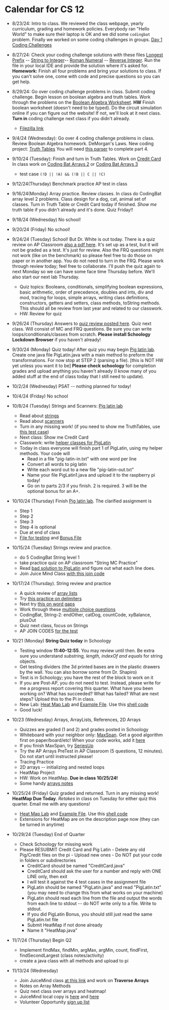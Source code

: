 # Calendar for CS 12

- 8/23/24: Intro to class. We reviewed the class webpage, yearly curriculum, grading and homework policies. Everybody ran "Hello World" to make sure their laptop is OK and we did some `codingbat` problem. Finally we worked on some coding challenges in groups. [Day 1 Coding Challenges](day01.md)


- 8/27/24: Check your coding challenge solutions with these files [Longest Prefix](../code/LongestPrefix.java) -- [String to Integer](../code/AtoIProblem.java)-- [Roman Numeral](../code/RomanToInt.java) -- [Reverse Integer](../code/ReverseInt.java). Run the file in your local IDE and provide the solution where it's asked for. **Homework:** Finish all four problems and bring your solutions to class. If you can't solve one, come with code and precise questions so you can get help.

- 8/29/24: Go over coding challenge problems in class. Submit coding challenge. Begin lesson on boolean algebra and truth tables. Work through the problems on the [Boolean Algebra Worksheet](./boolean.pdf). **HW** Finish boolean worksheet (doesn't need to be typed). Do the circuit simulation online if you can figure out the website! If not, we'll look at it next class. **Turn in** coding challenge next class if you didn't already.
	* [Filezilla link](https://filezilla-project.org/download.php?show_all=1)

- 9/4/24 (Wednesday): Go over 4 coding challenge problems in class. Review Boolean Algebra homework. DeMorgan's Laws. New coding project: [Truth Tables](../AP_shared/truth-tables.md) You will need [this parser](../code/BooleanExpressionParser.java) to complete part 4.

- 9/10/24 (Tuesday): Finish and turn in Truth Tables. Work on [Credit Card](../AP_shared/Credit_Card_Validation.pdf) In class work on [Coding Bat Arrays 2](https://codingbat.com/java/Array-2) or [Coding Bat Arrays 3](https://codingbat.com/java/Array-2)
	- test case `(!D || !A) && (!B || C || !C)`
- 9/12/24(Thursday) Benchmark practice AP test in class
- 9/16/24(Monday) Array practice. Review classes. In class do CodingBat array level 2 problems. Class design for a dog, cat, animal set of classes. Turn in Truth Table or Credit Card today if finished. *Show me* truth table if you didn't already and it's done. Quiz Friday!!
- 9/18/24 (Wednesday) No school!
- 9/20/24 (Friday) No school!
- 9/24/24 (Tuesday) School! But Dr. White is out today. There is a quiz review on AP Classroom [also a pdf here](../AP_shared/Quiz_Review_1.pdf). It's set up as a test, but it will not be graded as a test. It's just for review. Also the FRQ questions might not work (like on the benchmark) so please feel free to do those on paper or in another app. You do not need to turn in the FRQ. Please work through review today; feel free to collaborate. I'll push the quiz again to next Monday so we can have some face time Thursday before. We'll also start our next lab Thursday.
    - Quiz topics: Booleans, conditionals, simplifying boolean expressions, basic arithmetic, order of precedence, doubles and ints, div and mod, tracing for loops, simple arrays, writing class definitions, constructors, getters and setters, class methods, toString methods. This should all be review from last year and related to our classwork.
    - HW: Review for quiz
- 9/26/24 (Thursday) Answers to [quiz review posted here](../AP_shared/Review_1_key.pdf). Quiz next class. Will consist of MC and FRQ questions. Be sure you can write loops/conditionals/classes from scratch.
**Please install Schoology Lockdown Browser** if you haven't already!
- 9/30/24 (Monday) Quiz today! After quiz you may begin [Pig latin lab](../AP_shared/PigLatin.pdf). Create one java file PigLatin.java with a main method to preform the transformations. For now stop at STEP 2 (parsing a file). [this is NOT HW yet unless you want it to be] **Please check schoology** for completion grades and upload anything you haven't already (I know many of you added stuff at the end of class today that I still need to update).
- 10/2/24 (Wednesday) PSAT -- nothing planned for today!
- 10/4/24 (Friday) No school
- 10/8/24 (Tuesday) Strings and Scanners: [Pig latin lab](../AP_shared/PigLatin.pdf)
	- Read about [strings](../AP_shared/strings.md)
	- Read about [scanners](../AP_shared/scanners.md)
	- Turn in any missing work! (if you need to show me TruthTables, use [this test case](../AP_shared/true-check.md))
	- Next class: Show me Credit Card
	- Classwork: write [helper classes for PigLatin](../AP_shared/pig-helper.md)
	- Today in class everyone will finish part 1 of PigLatin, using my helper methods. Your code will
		- Read in a file "pig-latin-in.txt" with one word per line
		- Convert all words to pig latin
		- Write each word out to a new file "pig-latin-out.txt"
		- Name your file PigLatin1.java and upload it to the raspberry pi today!
		- Go on to parts 2/3 if you finish. 2 is required. 3 will be the optional bonus for an A+.
- 10/10/24 (Thursday) Finish [Pig latin lab](../AP_shared/PigLatin-2024.pdf). The clarified assignment is
	- Step 1
	- Step 2
	- Step 3
	- Step 4 is optional
	- Due at end of class
	- [File for testing](../AP_shared/PigLatin.txt) and [Bonus File](../AP_shared/PigLatinBonus.txt)
- 10/15/24 (Tuesday) Strings review and practice.
	- do 5 CodingBat String level 1
	- take practice quiz on AP classroom "String MC Practice"
	- Read [bad solution to PigLatin](../AP_shared/badpig.md) and figure out what each line does.
	- Join Juice Mind Class [with this join code](https://play.juicemind.com/joinTeam/ITiQApa9wPwnXKmabxJA)
- 10/17/24 (Thursday). String review and practice
	- A quick review of [array lists](../AP_shared/ArrayListReview.md)
	- Try [this practice on delimiters](https://runestone.academy/ns/books/published/csawesome/Unit7-ArrayList/2019delimitersQ3a.html)
	- Next try [this on word gaps](https://runestone.academy/ns/books/published/csawesome/Unit7-ArrayList/2016freeresponseQ4A.html)
	- Work through these [multiple choice questions](https://runestone.academy/ns/books/published/csawesome/Unit2-Using-Objects/Exercises.html)
	- CodingBat, String-2: endOther, catDog, countCode, xyBalance, plusOut
	- Quiz next class, focus on Strings
	- AP JOIN CODES [for the test](../AP_shared/apcodes.md)
- 10/21 (Monday) **String Quiz today** in Schoology
  - Testing window **11:40-12:55**. You may review until then. Be extra sure you understand *substring, length, indexOf and equals* for string objects.
  - Get testing dividers (the 3d printed bases are in the plastic drawers by the wall. You can also borrow some from Dr. Shapiro)
  - Test is in Schoology; you have the rest of the block to work on it
  - If you are Post-AP, you do not need to test. Instead, please write for me a progress report covering this quarter. What have you been working on? What has succeeded? What has failed? What are next steps? Upload this to the Pi in class.
  -  New Lab: [Heat Map Lab](../AP_shared/Unit_2/Heat_Map/Heat_Map.pdf) and [Example File](../AP_shared/Unit_2/Heat_Map/Dispersion_Example.pdf). Use this [shell code](../AP_shared/Unit_2/Heat_Map/HeatMap.java)
  - Good luck!
- 10/23 (Wednesday)	Arrays, ArrayLists, References, 2D Arrays
	- Quizzes are graded (1 and 2) and grades posted in Schoology
	- Whiteboard with your neighbor only: [MaxSpan](https://codingbat.com/prob/p189576). Get a good algorithm first on paper/board/etc! When your code works, add it [here](https://docs.google.com/document/d/1Dj7Zt57OYC9A5giVorg4gce8k8Fsi1h6pSQyZU1cDeU/edit?usp=sharing)
	- If you finish MaxSpan, try [SeriesUp](https://codingbat.com/prob/p104090)
	- Try the AP Arrays PreTest in AP Classroom (5 questions, 12 minutes). Do not start until instructed please!
	- Tracing Practice
	- 2D arrays -- initializing and nested loops
	- HeatMap Project
	- HW: Work on HeatMap. **Due in class 10/25/24!**
	- Some handy [arrays notes](../AP_shared/arrays.html)
- 10/25/24 (Friday) Quiz graded and returned. Turn in any missing work! **HeatMap Due Today**. *Retakes* in class on Tuesday for either quiz this quarter. Email me with any questions!
	- [Heat Map Lab](../AP_shared/Unit_2/Heat_Map/Heat_Map.pdf) and [Example File](../AP_shared/Unit_2/Heat_Map/Dispersion_Example.pdf). Use this [shell code](../AP_shared/Unit_2/Heat_Map/HeatMap.java)
	- Extensions for HeatMap are on the description page now (they can be turned in anytime)
- 10/29/24 (Tuesday) End of Quarter
  - Check Schoology for missing work
  - Please RESUBMIT Credit Card and Pig Latin
		- Delete any old Pig/Credit files on the pi
		- Upload new ones
		- Do NOT put your code in folders or subdirectories
	  - CreditCard should be named "CreditCard.java"
	  - CreditCard should ask the user for a number and reply with ONE LINE only, then exit
	  - I will test it against the 4 test cases in the assignment file
	  - PigLatin should be named "PigLatin.java" and read "PigLatin.txt" (you may need to change this from what works on your machine)
	  - PigLatin should read each line from the file and output the words from each line to stdout -- do NOT write only to a file. Write to stdout.
	  - If you did PigLatin Bonus, you should still just read the same PigLatin.txt file
	- Submit HeatMap if not done already
    - Name it "HeatMap.java"
- 11/7/24 (Thursday) Begin Q2
	- Implement findMax, findMin, argMax, argMin, count, findFirst, findSecondLargest (class notes/activity)
	- create a java class with all methods and upload to pi
- 11/13/24 (Wednesday)
  - Join JuiceMind class [at this link](https://play.juicemind.com/joinTeam/AlmsaQ9ynDpIwIgwhGuM) and work on **Traverse Arrays**
  - Notes on Array Methods
  - Quiz next class over arrays and heatmap!
  - JuiceMind local copy is [here](../AP_shared/array-juice.txt) and [here](../AP_shared/ArrayMain.java)
  - Volunteer Opportunity [sign up list](../AP_shared/volunteer.md)
